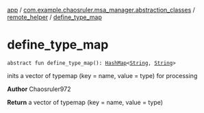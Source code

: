 [app](../../index.md) / [com.example.chaosruler.msa_manager.abstraction_classes](../index.md) / [remote_helper](index.md) / [define_type_map](.)

# define_type_map

`abstract fun define_type_map(): `[`HashMap`](https://kotlinlang.org/api/latest/jvm/stdlib/kotlin.collections/-hash-map/index.html)`<`[`String`](https://kotlinlang.org/api/latest/jvm/stdlib/kotlin/-string/index.html)`, `[`String`](https://kotlinlang.org/api/latest/jvm/stdlib/kotlin/-string/index.html)`>`

inits a vector of typemap (key = name, value = type) for processing

**Author**
Chaosruler972

**Return**
a vector of typemap (key = name, value = type)

